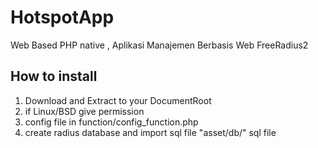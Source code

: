 # HotspotApp
Web Based PHP native , Aplikasi Manajemen Berbasis Web FreeRadius2
## How to install
1. Download and Extract to your DocumentRoot
2. if Linux/BSD give permission
3. config file in function/config_function.php
4. create radius database and import sql file "asset/db/" sql file
